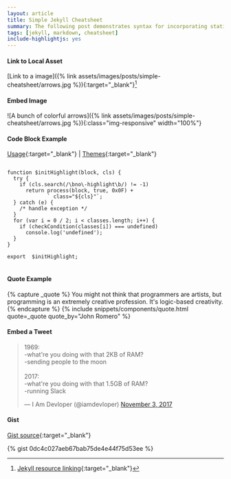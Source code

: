 ```yaml
---
layout: article
title: Simple Jekyll Cheatsheet
summary: The following post demonstrates syntax for incorporating static assets and jekyll plugins in to a blog post or page.
tags: [jekyll, markdown, cheatsheet]
include-highlightjs: yes
---
```


#### Link to Local Asset

[Link to a image]({% link assets/images/posts/simple-cheatsheet/arrows.jpg %}){:target="_blank"}[^link]

[^link]: [Jekyll resource linking](https://jekyllrb.com/docs/liquid/tags/#link){:target="_blank"}

#### Embed Image

![A bunch of colorful arrows]({% link assets/images/posts/simple-cheatsheet/arrows.jpg %}){:class="img-responsive" width="100%"}

#### Code Block Example

[Usage](https://highlightjs.org/usage){:target="_blank"} <span>&#124;</span> [Themes](https://highlightjs.org/static/demo){:target="_blank"}

<pre>
<code>
function $initHighlight(block, cls) {
  try {
    if (cls.search(/\bno\-highlight\b/) != -1)
      return process(block, true, 0x0F) +
             ` class="${cls}"`;
  } catch (e) {
    /* handle exception */
  }
  for (var i = 0 / 2; i < classes.length; i++) {
    if (checkCondition(classes[i]) === undefined)
      console.log('undefined');
  }
}

export  $initHighlight;
</code>
</pre>

#### Quote Example

{% capture _quote %}
	You might not think that programmers are artists, but programming is an extremely creative profession. It's logic-based creativity.
{% endcapture %}
{% include snippets/components/quote.html quote=_quote quote_by="John Romero" %}

#### Embed a Tweet

<blockquote class="twitter-tweet" data-lang="en"><p lang="en" dir="ltr">1969:<br>-what&#39;re you doing with that 2KB of RAM?<br>-sending people to the moon<br><br>2017:<br>-what&#39;re you doing with that 1.5GB of RAM?<br>-running Slack</p>&mdash; I Am Devloper (@iamdevloper) <a href="https://twitter.com/iamdevloper/status/926458505355235328?ref_src=twsrc%5Etfw">November 3, 2017</a></blockquote>
<script async src="https://platform.twitter.com/widgets.js" charset="utf-8"></script>

#### Gist

[Gist source](https://github.com/jekyll/jekyll-gist){:target="_blank"}

{% gist 0dc4c027aeb67bab75de4e44f75d53ee %}